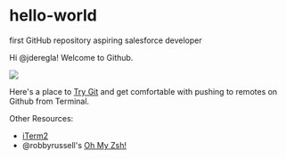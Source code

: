 # hello-world
first GitHub repository
aspiring salesforce developer

Hi @jderegla! Welcome to Github.

![](https://media.giphy.com/media/9qsMoN8Pv9Lag/giphy.gif)

Here's a place to [Try Git](https://try.github.io/levels/1/challenges/1) and get comfortable with pushing to remotes on Github from Terminal.

Other Resources:

  - [iTerm2](https://www.iterm2.com/)
  - @robbyrussell's [Oh My Zsh!](https://github.com/robbyrussell/oh-my-zsh)